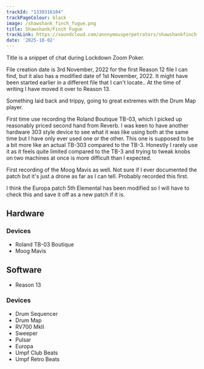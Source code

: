 ```yaml
---
trackId: "1339316104"
trackPageColour: black
image: /shawshank_finch_fugue.png
title: Shawshank/Finch Fugue
trackLink: https://soundcloud.com/anonymousperpetrators/shawshankfinch-fugue
date: '2025-10-02'
---
```

Title is a snippet of chat during Lockdown Zoom Poker.

File creation date is 3rd November, 2022 for the first Reason 12 file I can find, but it also has a modified date of 1st November, 2022. It might have been started earlier in a different file that I can't locate.. At the time of writing I have moved it over to Reason 13. 

Something laid back and trippy, going to great extremes with the Drum Map player.

First time use recording the Roland Boutique TB-03, which I picked up reasonably priced second hand from Reverb. I was keen to have another hardware 303 style device to see what it was like using both at the same time but I have only ever used one or the other. This one is supposed to be a bit more like an actual TB-303 compared to the TB-3. Honestly I rarely use it as it feels quite limited compared to the TB-3 and trying to tweak knobs on two machines at once is more difficult than I expected.

First recording of the Moog Mavis as well. Not sure if I ever documented the patch but it's just a drone as far as I can tell. Probably recorded this first.

I think the Europa patch 5th Elemental has been modified so I will have to check this and save it off as a new patch if it is.

## Hardware

### Devices

- Roland TB-03 Boutique
- Moog Mavis

## Software

- Reason 13

### Devices

- Drum Sequencer
- Drum Map
- RV700 MkII
- Sweeper
- Pulsar
- Europa
- Umpf Club Beats
- Umpf Retro Beats

